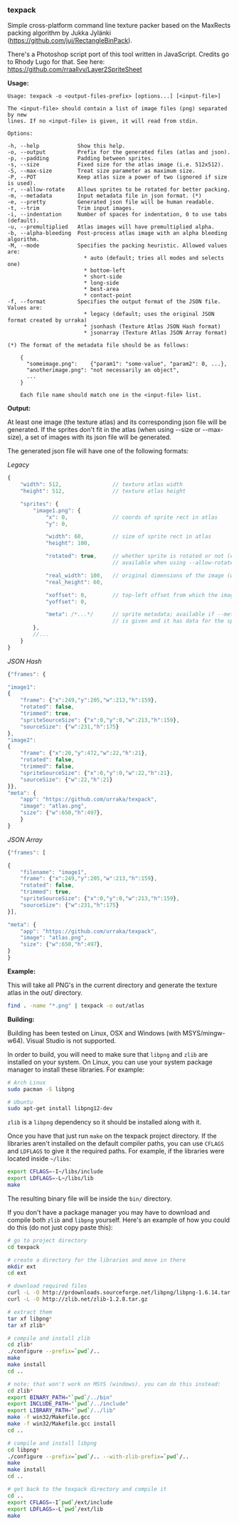 ### **texpack**

Simple cross-platform command line texture packer based on the MaxRects packing algorithm by Jukka Jylänki (https://github.com/juj/RectangleBinPack).

There's a Photoshop script port of this tool written in JavaScript. Credits go to Rhody Lugo for that. See here: https://github.com/rraallvv/Layer2SpriteSheet

**Usage:**

```
Usage: texpack -o <output-files-prefix> [options...] [<input-file>]

The <input-file> should contain a list of image files (png) separated by new
lines. If no <input-file> is given, it will read from stdin.

Options:

-h, --help            Show this help.
-o, --output          Prefix for the generated files (atlas and json).
-p, --padding         Padding between sprites.
-s, --size            Fixed size for the atlas image (i.e. 512x512).
-S, --max-size        Treat size parameter as maximum size.
-P, --POT             Keep atlas size a power of two (ignored if size is used).
-r, --allow-rotate    Allows sprites to be rotated for better packing.
-m, --metadata        Input metadata file in json format. (*)
-e, --pretty          Generated json file will be human readable.
-t, --trim            Trim input images.
-i, --indentation     Number of spaces for indentation, 0 to use tabs (default).
-u, --premultiplied   Atlas images will have premultiplied alpha.
-b, --alpha-bleeding  Post-process atlas image with an alpha bleeding algorithm.
-M, --mode            Specifies the packing heuristic. Allowed values are:
                        * auto (default; tries all modes and selects one)
                        * bottom-left
                        * short-side
                        * long-side
                        * best-area
                        * contact-point
-f, --format          Specifies the output format of the JSON file. Values are:
                        * legacy (default; uses the original JSON format created by urraka)
                        * jsonhash (Texture Atlas JSON Hash format)
                        * jsonarray (Texture Atlas JSON Array format)
                        
(*) The format of the metadata file should be as follows:

    {
      "someimage.png":    {"param1": "some-value", "param2": 0, ...},
      "anotherimage.png": "not necessarily an object",
      ...
    }

    Each file name should match one in the <input-file> list.
```

**Output:**

At least one image (the texture atlas) and its corresponding json file will be generated. If the sprites don't fit in the atlas (when using --size or --max-size), a set of images with its json file will be generated.

The generated json file will have one of the following formats:

*Legacy*
```javascript
{
    "width": 512,                // texture atlas width
    "height": 512,               // texture atlas height

    "sprites": {
        "image1.png": {
            "x": 0,              // coords of sprite rect in atlas
            "y": 0,

            "width": 60,         // size of sprite rect in atlas
            "height": 100,

            "rotated": true,     // whether sprite is rotated or not (clockwise)
                                 // available when using --allow-rotate

            "real_width": 100,   // original dimensions of the image (when using --trim)
            "real_height": 60,

            "xoffset": 0,        // top-left offset from which the image was trimmed
            "yoffset": 0,

            "meta": /*...*/      // sprite metadata; available if --metadata
                                 // is given and it has data for the sprite
        },
        //...
    }
}
```

*JSON Hash*
```javascript
{"frames": {

"image1":
{
	"frame": {"x":249,"y":205,"w":213,"h":159},
	"rotated": false,
	"trimmed": true,
	"spriteSourceSize": {"x":0,"y":0,"w":213,"h":159},
	"sourceSize": {"w":231,"h":175}
},
"image2":
{
	"frame": {"x":20,"y":472,"w":22,"h":21},
	"rotated": false,
	"trimmed": false,
	"spriteSourceSize": {"x":0,"y":0,"w":22,"h":21},
	"sourceSize": {"w":22,"h":21}
}},
"meta": {
	"app": "https://github.com/urraka/texpack",
	"image": "atlas.png",
	"size": {"w":650,"h":497},
    }
}
```

*JSON Array*
```javascript
{"frames": [

{
	"filename": "image1",
	"frame": {"x":249,"y":205,"w":213,"h":159},
	"rotated": false,
	"trimmed": true,
	"spriteSourceSize": {"x":0,"y":0,"w":213,"h":159},
	"sourceSize": {"w":231,"h":175}
}],

"meta": {
	"app": "https://github.com/urraka/texpack",
	"image": "atlas.png",
	"size": {"w":650,"h":497},
}
}
```

**Example:**

This will take all PNG's in the current directory and generate the texture atlas in the out/ directory.

```bash
find . -name "*.png" | texpack -o out/atlas
```

**Building:**

Building has been tested on Linux, OSX and Windows (with MSYS/mingw-w64). Visual Studio is not supported.

In order to build, you will need to make sure that `libpng` and `zlib` are installed on your system. On Linux, you can use your system package manager to install these libraries. For example:

```bash
# Arch Linux
sudo pacman -S libpng

# Ubuntu
sudo apt-get install libpng12-dev
```

`zlib` is a `libpng` dependency so it should be installed along with it.

Once you have that just run `make` on the texpack project directory. If the libraries aren't installed on the default compiler paths, you can use `CFLAGS` and `LDFLAGS` to give it the required paths. For example, if the libraries were located inside `~/libs`:

```bash
export CFLAGS=-I~/libs/include
export LDFLAGS=-L~/libs/lib
make
```

The resulting binary file will be inside the `bin/` directory.

If you don't have a package manager you may have to download and compile both `zlib` and `libpng` yourself. Here's an example of how you could do this (do not just copy paste this):

```bash
# go to project directory
cd texpack

# create a directory for the libraries and move in there
mkdir ext
cd ext

# download required files
curl -L -O http://prdownloads.sourceforge.net/libpng/libpng-1.6.14.tar.gz?download
curl -L -O http://zlib.net/zlib-1.2.8.tar.gz

# extract them
tar xf libpng*
tar xf zlib*

# compile and install zlib
cd zlib*
./configure --prefix=`pwd`/..
make
make install
cd ..

# note: that won't work on MSYS (windows). you can do this instead:
cd zlib*
export BINARY_PATH="`pwd`/../bin"
export INCLUDE_PATH="`pwd`/../include"
export LIBRARY_PATH="`pwd`/../lib"
make -f win32/Makefile.gcc
make -f win32/Makefile.gcc install
cd ..

# compile and install libpng
cd libpng*
./configure --prefix=`pwd`/.. --with-zlib-prefix=`pwd`/..
make
make install
cd ..

# get back to the texpack directory and compile it
cd ..
export CFLAGS=-I`pwd`/ext/include
export LDFLAGS=-L`pwd`/ext/lib
make
```
